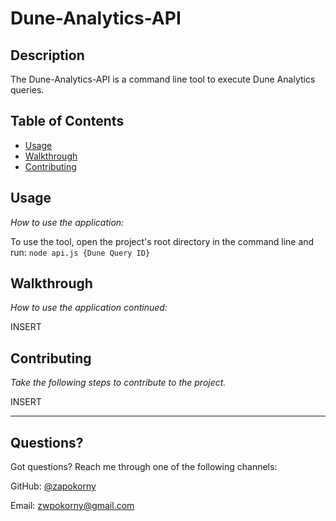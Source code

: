 # Dune-Analytics-API

## Description

The Dune-Analytics-API is a command line tool to execute Dune Analytics queries.

## Table of Contents

- [Usage](#usage)
- [Walkthrough](#walkthrough)
- [Contributing](#contributing)

## Usage

_How to use the application:_

To use the tool, open the project's root directory in the command line and run: `node api.js {Dune Query ID}`

## Walkthrough

_How to use the application continued:_

INSERT

## Contributing

_Take the following steps to contribute to the project._

INSERT

---

## Questions?

Got questions? Reach me through one of the following channels:

GitHub: [@zapokorny](https://api.github.com/users/zapokorny)

Email: zwpokorny@gmail.com

